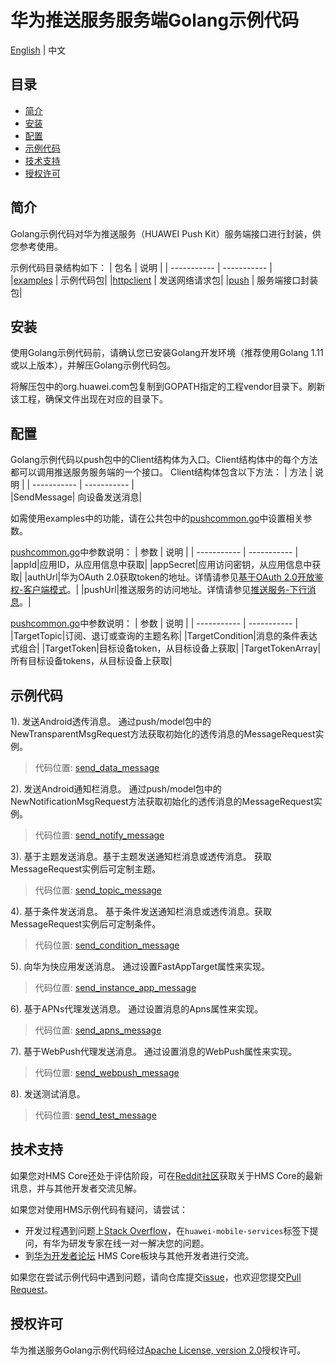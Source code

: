 # 华为推送服务服务端Golang示例代码
[English](README.md) | 中文

## 目录
 * [简介](#简介)
 * [安装](#安装)
 * [配置](#配置)
 * [示例代码](#示例代码)
 * [技术支持](#技术支持)
 * [授权许可](#授权许可)

## 简介
Golang示例代码对华为推送服务（HUAWEI Push Kit）服务端接口进行封装，供您参考使用。

示例代码目录结构如下：
| 包名   | 说明 |
| ----------- | ----------- |  
|[examples](src/examples) | 示例代码包|
|[httpclient](src/httpclient/httpclient.go) | 发送网络请求包|
|[push](src/push) | 服务端接口封装包|

## 安装
使用Golang示例代码前，请确认您已安装Golang开发环境（推荐使用Golang 1.11或以上版本），并解压Golang示例代码包。
    
将解压包中的org.huawei.com包复制到GOPATH指定的工程vendor目录下。刷新该工程，确保文件出现在对应的目录下。
    
## 配置 
Golang示例代码以push包中的Client结构体为入口。Client结构体中的每个方法都可以调用推送服务服务端的一个接口。
Client结构体包含以下方法：
| 方法   | 说明 |
| ----------- | ----------- |    
|SendMessage|   向设备发送消息|

如需使用examples中的功能，请在公共包中的[pushcommon.go](src/examples/common/pushcommon.go)中设置相关参数。

[pushcommon.go](src/examples/common/pushcommon.go)中参数说明：
| 参数   | 说明 |
| ----------- | ----------- |
|appId|应用ID，从应用信息中获取|
|appSecret|应用访问密钥，从应用信息中获取|
|authUrl|华为OAuth 2.0获取token的地址。详情请参见[基于OAuth 2.0开放鉴权-客户端模式](https://developer.huawei.com/consumer/cn/doc/development/HMSCore-Guides/oauth2-0000001212610981)。|
|pushUrl|推送服务的访问地址。详情请参见[推送服务-下行消息](https://developer.huawei.com/consumer/cn/doc/development/HMSCore-Guides/android-server-dev-0000001050040110?ha_source=hms1)。|

[pushcommon.go](src/examples/common/pushcommon.go)中参数说明：
| 参数   | 说明 |
| ----------- | ----------- | 
|TargetTopic|订阅、退订或查询的主题名称|
|TargetCondition|消息的条件表达式组合|
|TargetToken|目标设备token，从目标设备上获取|
|TargetTokenArray|所有目标设备tokens，从目标设备上获取|

## 示例代码

1). 发送Android透传消息。
通过push/model包中的NewTransparentMsgRequest方法获取初始化的透传消息的MessageRequest实例。
> 代码位置: [send_data_message](src/examples/send_data_message/main.go)
    
2). 发送Android通知栏消息。
通过push/model包中的NewNotificationMsgRequest方法获取初始化的透传消息的MessageRequest实例。
> 代码位置: [send_notify_message](src/examples/send_notify_message/main.go)
    
3). 基于主题发送消息。基于主题发送通知栏消息或透传消息。
获取MessageRequest实例后可定制主题。
> 代码位置: [send_topic_message](src/examples/send_topic_message/main.go)
    
4). 基于条件发送消息。
基于条件发送通知栏消息或透传消息。获取MessageRequest实例后可定制条件。
> 代码位置: [send_condition_message](src/examples/send_condition_message/main.go)
    
5). 向华为快应用发送消息。
通过设置FastAppTarget属性来实现。
> 代码位置: [send_instance_app_message](src/examples/send_instance_app_message/main.go)
    
6). 基于APNs代理发送消息。
通过设置消息的Apns属性来实现。
> 代码位置: [send_apns_message](src/examples/send_apns_message/main.go)
    
7). 基于WebPush代理发送消息。
通过设置消息的WebPush属性来实现。
> 代码位置: [send_webpush_message](src/examples/send_webpush_message/main.go)
    
8). 发送测试消息。
> 代码位置: [send_test_message](src/examples/send_test_message/main.go)

## 技术支持
如果您对HMS Core还处于评估阶段，可在[Reddit社区](https://www.reddit.com/r/HuaweiDevelopers/)获取关于HMS Core的最新讯息，并与其他开发者交流见解。

如果您对使用HMS示例代码有疑问，请尝试：
- 开发过程遇到问题上[Stack Overflow](https://stackoverflow.com/questions/tagged/huawei-mobile-services?tab=Votes)，在`huawei-mobile-services`标签下提问，有华为研发专家在线一对一解决您的问题。
- 到[华为开发者论坛](https://developer.huawei.com/consumer/cn/forum/blockdisplay?fid=18?ha_source=hms1) HMS Core板块与其他开发者进行交流。

如果您在尝试示例代码中遇到问题，请向仓库提交[issue](https://github.com/HMS-Core/hms-push-serverdemo-go/issues)，也欢迎您提交[Pull Request](https://github.com/HMS-Core/hms-push-serverdemo-go/pulls)。

## 授权许可
华为推送服务Golang示例代码经过[Apache License, version 2.0](http://www.apache.org/licenses/LICENSE-2.0)授权许可。


